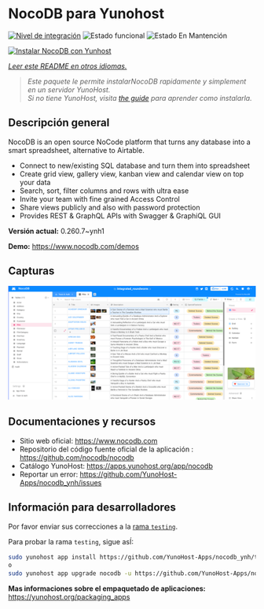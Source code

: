<!--
Este archivo README esta generado automaticamente<https://github.com/YunoHost/apps/tree/master/tools/readme_generator>
No se debe editar a mano.
-->

# NocoDB para Yunohost

[![Nivel de integración](https://apps.yunohost.org/badge/integration/nocodb)](https://ci-apps.yunohost.org/ci/apps/nocodb/)
![Estado funcional](https://apps.yunohost.org/badge/state/nocodb)
![Estado En Mantención](https://apps.yunohost.org/badge/maintained/nocodb)

[![Instalar NocoDB con Yunhost](https://install-app.yunohost.org/install-with-yunohost.svg)](https://install-app.yunohost.org/?app=nocodb)

*[Leer este README en otros idiomas.](./ALL_README.md)*

> *Este paquete le permite instalarNocoDB rapidamente y simplement en un servidor YunoHost.*  
> *Si no tiene YunoHost, visita [the guide](https://yunohost.org/install) para aprender como instalarla.*

## Descripción general

NocoDB is an open source NoCode platform that turns any database into a smart spreadsheet, alternative to Airtable.

* Connect to new/existing SQL database and turn them into spreadsheet
* Create grid view, gallery view, kanban view and calendar view on top your data
* Search, sort, filter columns and rows with ultra ease
* Invite your team with fine grained Access Control
* Share views publicly and also with password protection
* Provides REST & GraphQL APIs with Swagger & GraphiQL GUI


**Versión actual:** 0.260.7~ynh1

**Demo:** <https://www.nocodb.com/demos>

## Capturas

![Captura de NocoDB](./doc/screenshots/screenshot.png)

## Documentaciones y recursos

- Sitio web oficial: <https://www.nocodb.com>
- Repositorio del código fuente oficial de la aplicación : <https://github.com/nocodb/nocodb>
- Catálogo YunoHost: <https://apps.yunohost.org/app/nocodb>
- Reportar un error: <https://github.com/YunoHost-Apps/nocodb_ynh/issues>

## Información para desarrolladores

Por favor enviar sus correcciones a la [rama `testing`](https://github.com/YunoHost-Apps/nocodb_ynh/tree/testing).

Para probar la rama `testing`, sigue asÍ:

```bash
sudo yunohost app install https://github.com/YunoHost-Apps/nocodb_ynh/tree/testing --debug
o
sudo yunohost app upgrade nocodb -u https://github.com/YunoHost-Apps/nocodb_ynh/tree/testing --debug
```

**Mas informaciones sobre el empaquetado de aplicaciones:** <https://yunohost.org/packaging_apps>
